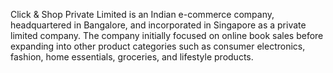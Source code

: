 Click & Shop Private Limited is an Indian e-commerce company, headquartered in Bangalore, and incorporated in Singapore as a private limited company. The company initially focused on online book sales before expanding into other product categories such as consumer electronics, fashion, home essentials, groceries, and lifestyle products.
